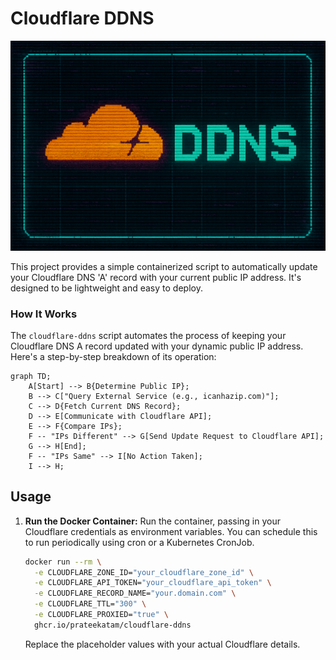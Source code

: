 # Cloudflare DDNS

![Cloudflare DDNS Update Diagram](assets/cloudflare-ddns.png)


This project provides a simple containerized script to automatically update your Cloudflare DNS 'A' record with your current public IP address. It's designed to be lightweight and easy to deploy.


### How It Works

The `cloudflare-ddns` script automates the process of keeping your Cloudflare DNS A record updated with your dynamic public IP address. Here's a step-by-step breakdown of its operation:

```mermaid
graph TD;
    A[Start] --> B{Determine Public IP};
    B --> C["Query External Service (e.g., icanhazip.com)"];
    C --> D{Fetch Current DNS Record};
    D --> E[Communicate with Cloudflare API];
    E --> F{Compare IPs};
    F -- "IPs Different" --> G[Send Update Request to Cloudflare API];
    G --> H[End];
    F -- "IPs Same" --> I[No Action Taken];
    I --> H;
```

## Usage

1.  **Run the Docker Container:**
    Run the container, passing in your Cloudflare credentials as environment variables. You can schedule this to run periodically using cron or a Kubernetes CronJob.

    ```bash
    docker run --rm \
      -e CLOUDFLARE_ZONE_ID="your_cloudflare_zone_id" \
      -e CLOUDFLARE_API_TOKEN="your_cloudflare_api_token" \
      -e CLOUDFLARE_RECORD_NAME="your.domain.com" \
      -e CLOUDFLARE_TTL="300" \
      -e CLOUDFLARE_PROXIED="true" \
      ghcr.io/prateekatam/cloudflare-ddns
    ```
    Replace the placeholder values with your actual Cloudflare details.

